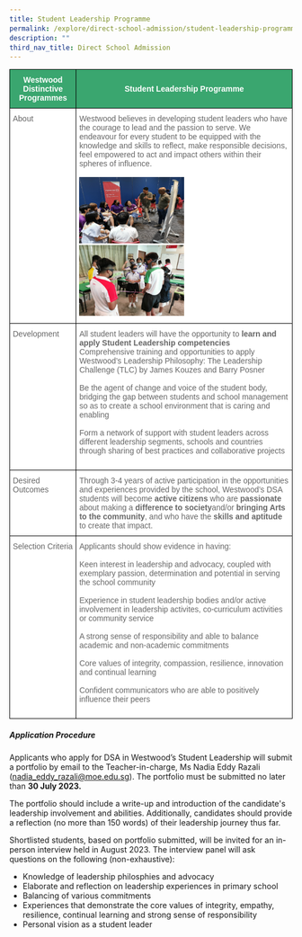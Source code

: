 ```yaml
---
title: Student Leadership Programme
permalink: /explore/direct-school-admission/student-leadership-programme/
description: ""
third_nav_title: Direct School Admission
---
```

<style type="text/css">
.tg  {border-collapse:collapse;border-spacing:0;}
.tg td{border-color:black;border-style:solid;border-width:1px;font-family:Arial, sans-serif;font-size:14px;
  overflow:hidden;padding:10px 5px;word-break:normal;}
.tg th{border-color:black;border-style:solid;border-width:1px;font-family:Arial, sans-serif;font-size:14px;
  font-weight:normal;overflow:hidden;padding:10px 5px;word-break:normal;}
.tg .tg-k0s0{background-color:#3AA66F;color:#FFF;font-weight:bold;text-align:center;vertical-align:middle}
.tg .tg-zqva{background-color:#FFF;color:#666;text-align:left;vertical-align:top}
.tg .tg-cmm0{background-color:#FFF;color:#666;text-align:left;vertical-align:top}
</style>
<table class="tg">
<thead>
  <tr>
    <th class="tg-k0s0"><span style="color:#FFF;background-color:#3AA66F">Westwood Distinctive Programmes</span></th>
    <th class="tg-k0s0"><span style="color:#FFF;background-color:#3AA66F">Student Leadership Programme</span></th>
  </tr>
</thead>
<tbody>
	<tr>
    <td class="tg-zqva">About</td>
    <td class="tg-cmm0">Westwood believes in developing student leaders who have the courage to lead and the passion to serve. We endeavour for every student to be equipped with the knowledge and skills to reflect, make responsible decisions, feel empowered to act and impact others within their spheres of influence. 
<br><br><img width="50%" src="/images/dsaslp1.png"><br><img width="50%" src="/images/dsaslp2.png"><br>
</td>
  </tr>
  <tr>
    <td class="tg-zqva">Development</td>
    <td class="tg-cmm0">All student leaders will have the opportunity to <b>learn and apply Student Leadership competencies</b><br>
Comprehensive training and opportunities to apply Westwood’s Leadership Philosophy: The Leadership Challenge (TLC) by James Kouzes and Barry Posner<br><br>
Be the agent of change and voice of the student body, bridging the gap between students and school management so as to create a school environment that is caring and enabling<br><br>
Form a network of support with student leaders across different leadership segments, schools and countries through sharing of best practices and collaborative projects<br><br></td>
  </tr>
<tr>
    <td class="tg-zqva">Desired Outcomes</td>
    <td class="tg-cmm0">
Through 3-4 years of active participation in the opportunities and experiences provided by the school, Westwood’s DSA students will become <b>active citizens</b> who are <b>passionate</b> about making a <b>difference to society</b>and/or <b>bringing Arts to the community</b>, and who have the <b>skills and aptitude</b> to create that impact.</td></tr>
	 <tr><td class="tg-zqva">Selection Criteria</td>
    <td class="tg-cmm0">Applicants should show evidence in having:<br><br>
Keen interest in leadership and advocacy, coupled with exemplary passion, determination and potential in serving the school community<br><br>
Experience in student leadership bodies and/or active involvement in leadership activites, co-curriculum activities or community service<br><br>
A strong sense of responsibility and able to balance academic and non-academic commitments<br><br>
Core values of integrity, compassion, resilience, innovation and continual learning<br><br>
Confident communicators who are able to positively influence their peers<br><br>
</td></tr></tbody>
</table>

##### Application Procedure

Applicants who apply for DSA in Westwood’s Student Leadership will submit a portfolio by email to the Teacher-in-charge, Ms Nadia Eddy Razali 
(nadia_eddy_razali@moe.edu.sg). The portfolio must be submitted no later than <b>30 July 2023.</b>

The portfolio should include a write-up and introduction of the candidate's leadership involvement and abilities. 
Additionally, candidates should provide a reflection (no more than 150 words) of their leadership journey thus far. 

Shortlisted students, based on portfolio submitted, will be invited for an in-person interview held in August 2023. The interview panel will ask questions on the following (non-exhaustive):

* Knowledge of leadership philosphies and advocacy
* Elaborate and reflection on leadership experiences in primary school
* Balancing of various commitments
* Experiences that demonstrate the core values of integrity, empathy, resilience, continual learning and strong sense of responsibility
* Personal vision as a student leader